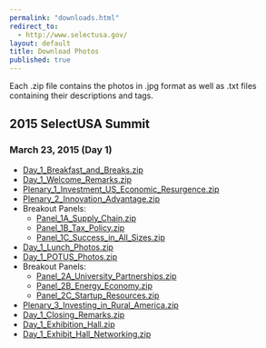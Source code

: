```yaml
---
permalink: "downloads.html"
redirect_to:
  - http://www.selectusa.gov/
layout: default
title: Download Photos
published: true
---
```


Each .zip file contains the photos in .jpg format as well as .txt files containing their descriptions and tags.

## 2015 SelectUSA Summit

### March 23, 2015 (Day 1)

* [Day_1_Breakfast_and_Breaks.zip](/documents/download/Day_1_Breakfast_and_Breaks.zip)
* [Day_1_Welcome_Remarks.zip](/documents/download/Day_1_Welcome_Remarks.zip)
* [Plenary_1_Investment_US_Economic_Resurgence.zip](/documents/download/Plenary_1_Investment_US_Economic_Resurgence.zip)
* [Plenary_2_Innovation_Advantage.zip](/documents/download/Plenary_2_Innovation_Advantage.zip)
* Breakout Panels:
  * [Panel_1A_Supply_Chain.zip](/documents/download/Panel_1A_Supply_Chain.zip)
  * [Panel_1B_Tax_Policy.zip](/documents/download/Panel_1B_Tax_Policy.zip)
  * [Panel_1C_Success_in_All_Sizes.zip](/documents/download/Panel_1C_Success_in_All_Sizes.zip)
* [Day_1_Lunch_Photos.zip](/documents/download/Day_1_Lunch_Photos.zip)
* [Day_1_POTUS_Photos.zip](/documents/download/Day_1_POTUS_Photos.zip)
* Breakout Panels:
  * [Panel_2A_University_Partnerships.zip](/documents/download/Panel_2A_University_Partnerships.zip)
  * [Panel_2B_Energy_Economy.zip](/documents/download/Panel_2B_Energy_Economy.zip)
  * [Panel_2C_Startup_Resources.zip](/documents/download/Panel_2C_Startup_Resources.zip)
* [Plenary_3_Investing_in_Rural_America.zip](/documents/download/Plenary_3_Investing_in_Rural_America.zip)
* [Day_1_Closing_Remarks.zip](/documents/download/Day_1_Closing_Remarks.zip)
* [Day_1_Exhibition_Hall.zip](/documents/download/Day_1_Exhibition_Hall.zip)
* [Day_1_Exhibit_Hall_Networking.zip](/documents/download/Day_1_Exhibit_Hall_Networking.zip)

